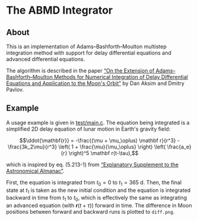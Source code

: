# The ABMD Integrator

## About

This is an implementation of Adams–Bashforth–Moulton multistep integration
method with support for delay differential equations and advanced differential
equations.

The algorithm is described in the paper
[“On the Extension of Adams–Bashforth–Moulton Methods for Numerical Integration
of Delay Differential Equations and Application to the Moon's Orbit”](
https://arxiv.org/pdf/1903.02098)
by Dan Aksim and Dmitry Pavlov.


## Example

A usage example is given in [test/main.c](test/main.c).
The equation being integrated is a simplified 2D delay equation of
lunar motion in Earth's gravity field:
```math
\ddot{\mathbf{r}} = -\frac{(\mu + \mu_\oplus) \mathbf r}{r^3}
                    - \frac{3k_2\mu}{r^3} \left( 1 + \frac{\mu}{\mu_\oplus} \right)
                      \left( \frac{a_e}{r} \right)^5 \mathbf r(t-\tau),
```
which is inspired by eq. (5.213-1) from
[“Explanatory Supplement to the Astronomical Almanac”](
https://books.google.ru/books/about/?id=WBiqdNy_2KIC).

First, the equation is integrated from $`t_0=0`$ to $`t_1=365~\mathrm{d}`$.
Then, the final state at $`t_1`$ is taken as the new initial condition
and the equation is integrated backward in time from $`t_1`$ to $`t_0`$,
which is effectively the same as integrating an advanced equation
(with $`\mathbf r(t+\tau)`$) forward in time.
The difference in Moon positions between forward and backward runs
is plotted to `diff.png`.
